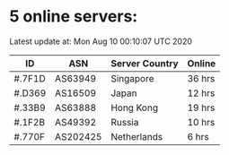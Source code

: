 # 5 online servers:

Latest update at: Mon Aug 10 00:10:07 UTC 2020

| ID | ASN | Server Country | Online |
| -- | --- | -------------- | ------ |
| #.7F1D | AS63949 | Singapore | 36 hrs |
| #.D369 | AS16509 | Japan | 12 hrs |
| #.33B9 | AS63888 | Hong Kong | 19 hrs |
| #.1F2B | AS49392 | Russia | 10 hrs |
| #.770F | AS202425 | Netherlands | 6 hrs |

